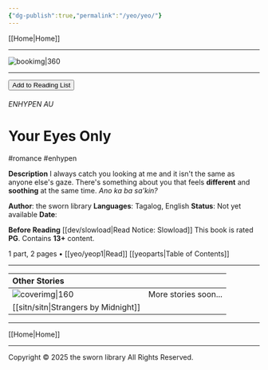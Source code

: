 ```yaml
---
{"dg-publish":true,"permalink":"/yeo/yeo/"}
---
```


[[Home\|Home]]

***

![bookimg\|360](/img/user/yeo/yeostorage/yeocover.webp)

***
<button id="library-toggle" onclick="toggleLibrary()">Add to Reading List</button>

###### ENHYPEN AU
# Your Eyes Only
#romance #enhypen 

**Description**
I always catch you looking at me and it isn't the same as anyone else's gaze. There's something about you that feels **different** and **soothing** at the same time. 
*Ano ka ba sa'kin?* 

**Author**: the sworn library
**Languages**: Tagalog, English
**Status**: Not yet available
**Date**:

**Before Reading**
[[dev/slowload\|Read Notice: Slowload]]
This book is rated **PG**.
Contains **13+** content.

1 part, 2 pages • [[yeo/yeop1\|Read]]
[[yeoparts\|Table of Contents]]


***

| Other Stories                    |                      |
| :------------------------------- | -------------------- |
| ![coverimg\|160](/img/user/sitn/sitncover.webp) | More stories soon... |
| [[sitn/sitn\|Strangers by Midnight]]  |                      |

***

[[Home\|Home]]

***

Copyright © 2025 the sworn library
All Rights Reserved.

<script src="https://starryxoxo.github.io/treeajmgar/src/helpers/addtolist.js"></script>
<script src="https://starryxoxo.github.io/treeajmgar/src/helpers/protect-images.js"></script>